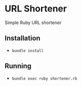 # URL Shortener

Simple Ruby URL shortener

## Installation

* `bundle install`

## Running

* `bundle exec ruby shortener.rb`
